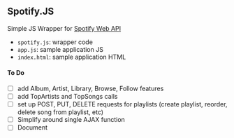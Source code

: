 ## Spotify.JS

Simple JS Wrapper for [Spotify Web API](https://developer.spotify.com/web-api/)

- `spotify.js`: wrapper code
- `app.js`: sample application JS
- `index.html`: sample application HTML

#### To Do
- [ ] add Album, Artist, Library, Browse, Follow features
- [ ] add TopArtists and TopSongs calls
- [ ] set up POST, PUT, DELETE requests for playlists (create playlist, reorder, delete song from playlist, etc)
- [ ] Simplify around single AJAX function
- [ ] Document